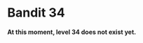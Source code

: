 <html>
<h1>Bandit 34</h1>

<p><strong>At this moment, level 34 does not exist yet.</strong></p>

</html>
